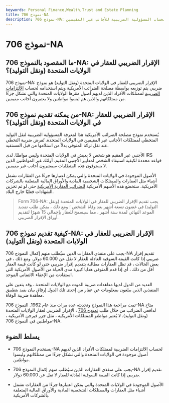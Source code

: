 ```yaml
---
keywords: Personal Finance,Wealth,Trust and Estate Planning
title: نموذج 706-NA
description: نموذج 706-NA: الإقرار الضريبي للعقار في الولايات المتحدة (ونقل التوليد) هو نموذج مصلحة الضرائب لحساب المسؤولية الضريبية للأجانب غير المقيمين.
---
```


# نموذج 706-NA
## ما المقصود بالنموذج 706-NA: الإقرار الضريبي للعقار في الولايات المتحدة (ونقل التوليد)؟

نموذج 706-NA: الإقرار الضريبي للعقار في الولايات المتحدة (ونقل التوليد) هو نموذج ضريبي يتم توزيعه بواسطة مصلحة الضرائب الأمريكية ويتم استخدامه لحساب [الالتزامات الضريبية](/taxliability) لممتلكات الأفراد الذين لديهم أصول مقرها الولايات المتحدة والتي تشكل جزءًا من ممتلكاتهم والذين هم ليسوا مواطنين ولا يعتبرون أجانب مقيمين.

## من يمكنه تقديم نموذج 706-NA: الإقرار الضريبي للعقار في الولايات المتحدة (ونقل التوليد)؟

يُستخدم نموذج مصلحة الضرائب الأمريكية هذا لمعرفة المسؤولية الضريبية لنقل التوليد المتخطي لممتلكات الأجانب غير المقيمين في الولايات المتحدة. تُفرض ضريبة التخطي عند نقل تركة المتوفى بدلاً من استلامها من قبل المستفيد.

الأجنبي غير المقيم هو شخص لا يعيش في الولايات المتحدة وليس مواطنًا. لدى IRS قواعد محددة لكيفية استيفاء الشخص لمعايير الأجنبي المقيم. أولئك غير المواطنين الذين لا يستوفون هذه المتطلبات سيعتبرون أجانب غير مقيمين.

الأصول الموجودة في الولايات المتحدة والتي يمكن اعتبارها جزءًا من العقارات تشمل أشياء مثل العقارات والممتلكات الشخصية المادية والأوراق المالية المتعلقة بالشركات الأمريكية. ستخضع هذه الأسهم الأمريكية [للضرائب العقارية الأمريكية](/estatetax) حتى لو تم تخزين الشهادات فعليًا خارج البلاد.

> Form 706-NA: يجب تقديم الإقرار الضريبي للعقار في الولايات المتحدة (ونقل التوليد) في غضون تسعة أشهر بعد وفاة الشخص ؛ ومع ذلك ، يمكن طلب تمديد الموعد النهائي لمدة ستة أشهر ، مما سيسمح للعقار بإجمالي 15 شهرًا لتقديم أوراق الإقرار الضريبي.

>

## كيفية تقديم نموذج 706-NA: الإقرار الضريبي للعقار في الولايات المتحدة (ونقل التوليد)

يجب على منفذي العقارات الذين سيُطلب منهم إكمال النموذج 706-NA تقديم إقرار ضريبي إذا كانت القيمة السوقية العادلة للعقار لا تقل عن 60.000 دولار. ومع ذلك ، في بعض الحالات ، قد تظل العقارات مطالبة بتقديم إقرار ضريبي حتى لو كانت قيمة العقار أقل من ذلك ، أي إذا قدم المتوفى هدايا كبيرة مدى الحياة من الأصول الأمريكية التي استفادت من الإعفاء الائتماني الموحد.

العديد من الدول لديها معاهدات ضريبة الموت مع الولايات المتحدة ، وقد يتعين على المنفذين الذين يبلغون بمعلومات عن عقار من إحدى تلك الدول إرفاق بيان يفيد بتطبيق معاهدة ضريبة الوفاة.

تمت مراجعة هذا النموذج وتحديثه عدة مرات منذ عام 1962. النموذج 706-NA متاح لدافعي الضرائب من خلال طلب [نموذج 706](/form-706) ، الإقرار الضريبي لعقار الولايات المتحدة (ونقل التوليد). لا يُعتبر مواطنو الممتلكات الأمريكية ، مثل جزر فيرجن الأمريكية ، مواطنين في النموذج 706-NA.

## يسلط الضوء

- يستخدم النموذج 706-NA لحساب الالتزامات الضريبية لممتلكات الأفراد الذين لديهم أصول موجودة في الولايات المتحدة والتي تشكل جزءًا من ممتلكاتهم وليسوا مواطنين.

- يجب على منفذي العقارات الذين سيُطلب منهم إكمال النموذج 706-NA تقديم إقرار ضريبي إذا كانت القيمة السوقية العادلة للعقار لا تقل عن 60.000 دولار.

- الأصول الموجودة في الولايات المتحدة والتي يمكن اعتبارها جزءًا من العقارات تشمل أشياء مثل العقارات والممتلكات الشخصية المادية والأوراق المالية المتعلقة بالشركات الأمريكية.

